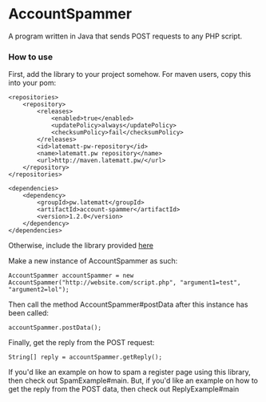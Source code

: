 # AccountSpammer

A program written in Java that sends POST requests to any PHP script.
### How to use

First, add the library to your project somehow. For maven users, copy this into your pom:

    <repositories>
        <repository>
            <releases>
                <enabled>true</enabled>
                <updatePolicy>always</updatePolicy>
				<checksumPolicy>fail</checksumPolicy>
            </releases>
            <id>latematt-pw-repository</id>
            <name>latematt.pw repository</name>
            <url>http://maven.latematt.pw/</url>
        </repository>
    </repositories>

    <dependencies>
        <dependency>
            <groupId>pw.latematt</groupId>
            <artifactId>account-spammer</artifactId>
            <version>1.2.0</version>
        </dependency>
    </dependencies>

Otherwise, include the library provided [here](http://maven.latematt.pw/pw/latematt/account-spammer/1.2.0)

Make a new instance of AccountSpammer as such:

    AccountSpammer accountSpammer = new AccountSpammer("http://website.com/script.php", "argument1=test", "argument2=lol");

Then call the method AccountSpammer#postData after this instance has been called:

    accountSpammer.postData();

Finally, get the reply from the POST request:

    String[] reply = accountSpammer.getReply();

If you'd like an example on how to spam a register page using this library, then check out SpamExample#main. But, if you'd like an example on how to get the reply from the POST data, then check out ReplyExample#main